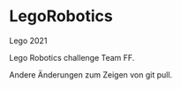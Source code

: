 # LegoRobotics
Lego 2021

Lego Robotics challenge Team FF.

Andere Änderungen zum Zeigen von git pull.
